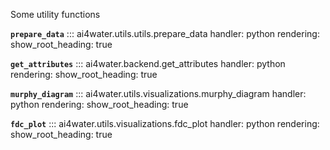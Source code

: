 Some utility functions

**`prepare_data`**
::: ai4water.utils.utils.prepare_data
    handler: python
    rendering:
        show_root_heading: true

**`get_attributes`**
::: ai4water.backend.get_attributes
    handler: python
    rendering:
        show_root_heading: true

**`murphy_diagram`**
::: ai4water.utils.visualizations.murphy_diagram
    handler: python
    rendering:
        show_root_heading: true

**`fdc_plot`**
::: ai4water.utils.visualizations.fdc_plot
    handler: python
    rendering:
        show_root_heading: true
